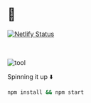 # 🚀

[![Netlify Status](https://api.netlify.com/api/v1/badges/c192f77d-17de-4ebf-8ab4-1db59464f809/deploy-status)](https://metreveli.netlify.app/)

\
\
 ![tool](https://skills.thijs.gg/icons?i=react&)

Spinning it up ⬇️

```bash
npm install && npm start
```
